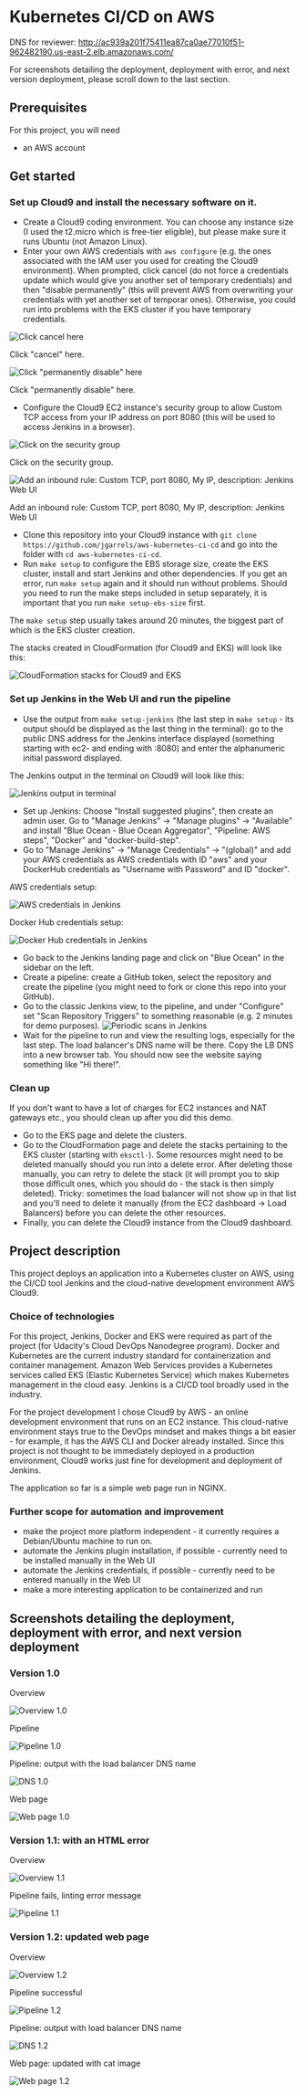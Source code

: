 # Kubernetes CI/CD on AWS

DNS for reviewer: http://ac939a201f75411ea87ca0ae77010f51-962482190.us-east-2.elb.amazonaws.com/

For screenshots detailing the deployment, deployment with error, and next version deployment, please scroll down to the last section.

## Prerequisites

For this project, you will need

- an AWS account

## Get started

### Set up Cloud9 and install the necessary software on it.

- Create a Cloud9 coding environment. You can choose any instance size (I used the t2.micro which is free-tier eligible),
  but please make sure it runs Ubuntu (not Amazon Linux).
- Enter your own AWS credentials with `aws configure` (e.g. the ones associated with the IAM user you used for creating the Cloud9 environment). When prompted, click cancel 
  (do not force a credentials update which would give you another set of temporary credentials) and then "disable permanently" (this will prevent AWS from 
  overwriting your credentials with yet another set of temporar ones). Otherwise, you could run into problems with the EKS cluster if you have temporary credentials.

![Click cancel here](./screenshots/2a-aws-configure-click-cancel.png)

Click "cancel" here.

![Click "permanently disable" here](./screenshots/2b-aws-configure-click-permanently-disable.png)

Click "permanently disable" here.

- Configure the Cloud9 EC2 instance's security group to allow Custom TCP access from your IP address on port 8080 (this will be used to access Jenkins in a browser).

![Click on the security group](./screenshots/1a-Cloud9-overview-click-sg.png)

Click on the security group.

![Add an inbound rule: Custom TCP, port 8080, My IP, description: Jenkins Web UI](./screenshots/1b-Cloud9-security-group-inbound-rules.png)

Add an inbound rule: Custom TCP, port 8080, My IP, description: Jenkins Web UI

- Clone this repository into your Cloud9 instance with `git clone https://github.com/jgarrels/aws-kubernetes-ci-cd` and go into the folder with `cd aws-kubernetes-ci-cd`.
- Run `make setup` to configure the EBS storage size, create the EKS cluster, install and start Jenkins and other dependencies. If you get an error, run `make setup` again and 
  it should run without problems. Should you need to run the make steps included in setup separately, it is important that you run `make setup-ebs-size` first.

The `make setup` step usually takes around 20 minutes, the biggest part of which is the EKS cluster creation.

The stacks created in CloudFormation (for Cloud9 and EKS) will look like this: 

![CloudFormation stacks for Cloud9 and EKS](./screenshots/3a-CloudFormation-stacks-for-EKS-and-Cloud9.png)



### Set up Jenkins in the Web UI and run the pipeline

- Use the output from `make setup-jenkins` (the last step in `make setup` - its output should be displayed as the last thing in the terminal):
  go to the public DNS address for the Jenkins interface displayed (something starting with ec2- and ending with :8080)
  and enter the alphanumeric initial password displayed.

The Jenkins output in the terminal on Cloud9 will look like this: 

![Jenkins output in terminal](./screenshots/4a-Jenkins-in-terminal.png)

- Set up Jenkins: Choose "Install suggested plugins", then create an admin user.
  Go to "Manage Jenkins" -> "Manage plugins" -> "Available" and install "Blue Ocean - Blue Ocean Aggregator", "Pipeline: AWS steps", "Docker" and "docker-build-step".
- Go to "Manage Jenkins" -> "Manage Credentials" -> "(global)" and add your AWS credentials as AWS credentials with ID "aws" 
  and your DockerHub credentials as "Username with Password" and ID "docker".

AWS credentials setup:

![AWS credentials in Jenkins](./screenshots/4b-Jenkins-aws-credentials.png)

Docker Hub credentials setup:

![Docker Hub credentials in Jenkins](./screenshots/4c-Jenkins-docker-credentials.png)

- Go back to the Jenkins landing page and click on "Blue Ocean" in the sidebar on the left.
- Create a pipeline: create a GitHub token, select the repository and create the pipeline (you might need to fork or clone this repo into your GitHub).
- Go to the classic Jenkins view, to the pipeline, and under "Configure" set "Scan Repository Triggers" to something reasonable (e.g. 2 minutes for demo purposes).
  ![Periodic scans in Jenkins](./screenshots/5a-Jenkins-scan-repo-triggers-periodically.png)
- Wait for the pipeline to run and view the resulting logs, especially for the last step. The load balancer's DNS name will be there.
  Copy the LB DNS into a new browser tab. You should now see the website saying something like "Hi there!".

### Clean up

If you don't want to have a lot of charges for EC2 instances and NAT gateways etc., you should clean up after you did this demo.
- Go to the EKS page and delete the clusters.
- Go to the CloudFormation page and delete the stacks pertaining to the EKS cluster (starting with `eksctl-`). Some resources might need to be deleted manually 
  should you run into a delete error. After deleting those manually, you can retry to delete the stack (it will prompt you to skip those difficult ones, which you 
  should do - the stack is then simply deleted). Tricky: sometimes the load balancer will not show up in that list and you'll need to delete it manually 
  (from the EC2 dashboard -> Load Balancers) before you can delete the other resources.
- Finally, you can delete the Cloud9 instance from the Cloud9 dashboard.


## Project description

This project deploys an application into a Kubernetes cluster on AWS, using the CI/CD tool Jenkins and the cloud-native development environment AWS Cloud9.

### Choice of technologies

For this project, Jenkins, Docker and EKS were required as part of the project (for Udacity's Cloud DevOps Nanodegree program).
Docker and Kubernetes are the current industry standard for containerization and container management.
Amazon Web Services provides a Kubernetes services called EKS (Elastic Kubernetes Service) which makes Kubernetes management in the cloud easy.
Jenkins is a CI/CD tool broadly used in the industry.

For the project development I chose Cloud9 by AWS - an online development environment that runs on an EC2 instance.
This cloud-native environment stays true to the DevOps mindset and makes things a bit easier - for example, it has the AWS CLI and Docker already installed.
Since this project is not thought to be immediately deployed in a production environment, Cloud9 works just fine for development and deployment of Jenkins.

The application so far is a simple web page run in NGINX.

### Further scope for automation and improvement

- make the project more platform independent - it currently requires a Debian/Ubuntu machine to run on.
- automate the Jenkins plugin installation, if possible - currently need to be installed manually in the Web UI
- automate the Jenkins credentials, if possible - currently need to be entered manually in the Web UI
- make a more interesting application to be containerized and run

## Screenshots detailing the deployment, deployment with error, and next version deployment

### Version 1.0

Overview

![Overview 1.0](./screenshots/6a-version-1-0-overview.png)

Pipeline

![Pipeline 1.0](./screenshots/6b-version-1-0-pipeline.png)

Pipeline: output with the load balancer DNS name

![DNS 1.0](./screenshots/6c-version-1-0-output-with-load-balancer.png)

Web page

![Web page 1.0](./screenshots/6d-version-1-0-webpage.png)

### Version 1.1: with an HTML error

Overview

![Overview 1.1](./screenshots/7a-version-1-1-error-overview.png)

Pipeline fails, linting error message

![Pipeline 1.1](./screenshots/7b-version-1-1-error-pipeline-with-linting-error-message.png)

### Version 1.2: updated web page

Overview

![Overview 1.2](./screenshots/8a-version-1-2-overview.png)

Pipeline successful

![Pipeline 1.2](./screenshots/8b-version-1-2-pipeline.png)

Pipeline: output with load balancer DNS name

![DNS 1.2](./screenshots/8c-version-1-2-output-with-load-balancer-dns.png)

Web page: updated with cat image

![Web page 1.2](./screenshots/8d-version-1-2-webpage.png)
